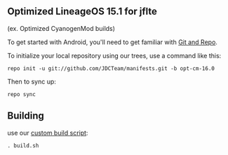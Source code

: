 
Optimized LineageOS 15.1 for jflte
---------------
(ex. Optimized CyanogenMod builds)

To get started with Android, you'll need to get
familiar with [Git and Repo](http://source.android.com/source/using-repo.html).

To initialize your local repository using our trees, use a command like this:

    repo init -u git://github.com/JDCTeam/manifests.git -b opt-cm-16.0

Then to sync up:

    repo sync

Building
---------------


use our [custom build script](https://github.com/JDCTeam/android_vendor_jdc/blob/opt-cm-15.1/build.sh):

    . build.sh
